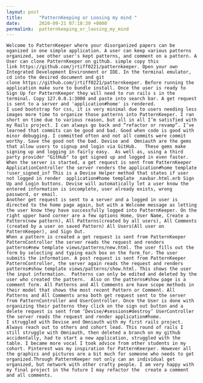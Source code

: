 ```yaml
---
layout: post
title:      "PatternKeeping or Loosing my mind "
date:       2020-09-21 07:18:39 +0000
permalink:  patternkeeping_or_loosing_my_mind
---
```



 	Welcome to PatternKeeper where your disorganized papers can be oganized in one simple application. A user can keep various patterns organized, see other user's kept patterns, and comment on a pattern. A User can clone PatternKeeper on github. simple copy this link https://github.com/jrtiff0221/patternkeeper. Open your own Integrated Development Environment or IDE. In the terminal emulator, cd into the desired document and git clone https://github.com/jrtiff0221/patternkeeper. Before running the application make sure to bundle install. Once the user is ready to Sign Up for PatternKeeper they will need to run rails s in the terminal. Copy 127.0.0.1:3000 and paste into search bar. A get request is sent to a server and 'application#home' is rendered. 
	I used bootstrap for css, it is very minimal due to users needing less images more time to organize those patterns into PatternKeeper. I ran short on time due to various reason, but all in all I’m satisfied with my Rails project. I can always go back and “refactor or revamp”. I’ve learned that commits can be good and bad. Good when code is good with minor debugging. I committed often and not all commits were commit worthy. Save the good not the bad. Devise and  Omniauth are the gems that allow users to signup and login via GitHub.   These gems make signing up and logging in fairly easy.  As well as, using a third party provider "GitHub" to get signed up and logged in even faster.
	When the server is started, a get request is sent from PatternKeeper ApplicationController the server renders the application#home template !user_signed_in? This is a Devise Helper method that states if user not logged in render  application#home template _navbar.html.erb Sign Up and Login buttons. Devise will automatically let a user know the entered information is incomplete, user already exists, wrong password, or email.
	Another get request is sent to a server and a logged in user is directed to the home page again, but with a Welcome message as letting the user know they have successfully logged into PatternKeeper. On the right upper hand corner are a few options Home, User Name, Create a Pattern(new pattern), All Patterns(created by all users), All Comments (created by a user on saved Pattern) All Users(All user on PatternKeeper), and Sign Out.
	When a pattern is created a get request is sent from PatternKeeper PatternController the server reads the request and renders patterns#new template views/patterns/new.html. The user fills out the form by selecting and typing each box on the form_for. The user submits the information. A post request is sent from PatternKeeper PatternController, the server again reads the request and renders patterns#show template views/patterns/show.html. This shows the user the input information.  Patterns can only be edited and deleted by the user who created the pattern.  Also on the patterns#show page is a comment form. All Patterns and All Comments are have scope methods in their model that shows the most recent Pattern or Comment. All Patterns and All Comments area both get request sent to the server from PatternController and UserController. Once the User is done with organizing their patterns they click on the sign out button and a delete request is sent from ‘Devise/#sessions#destroy’ UserController the server reads the request and render application#home.
	I struggled with Devise and Omniauth with my first rails project. Always reach out to others and cohort lead. This round of rails I still struggle with Omniauth, then deleted a branch on my github accidentally, had to start a new application, struggled with the table. I became more vocal I took advice from other students in my cohort. Pinterest was my inspiration for PatternKeerper. However all the graphics and pictures are a bit much for someone who needs to get organized.Through PatternKeeper not only can an individual get organized, but network with other crafty people. I am very happy with my final project in the future I may refactor the  create a comment and all comments. 
